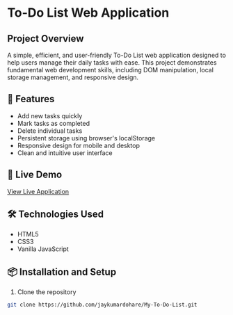 # To-Do List Web Application

## Project Overview
A simple, efficient, and user-friendly To-Do List web application designed to help users manage their daily tasks with ease. This project demonstrates fundamental web development skills, including DOM manipulation, local storage management, and responsive design.

## 🌟 Features
- Add new tasks quickly
- Mark tasks as completed
- Delete individual tasks
- Persistent storage using browser's localStorage
- Responsive design for mobile and desktop
- Clean and intuitive user interface

## 🚀 Live Demo
[View Live Application](https://my-to-do-list-qznqxahly-jaykumardohare-projects.vercel.app/)

## 🛠️ Technologies Used
- HTML5
- CSS3
- Vanilla JavaScript

## 📦 Installation and Setup
1. Clone the repository
```bash
git clone https://github.com/jaykumardohare/My-To-Do-List.git